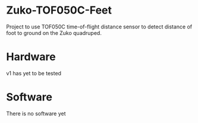 # Zuko-TOF050C-Feet
Project to use TOF050C time-of-flight distance sensor to detect distance of foot to ground on the Zuko quadruped.

# Hardware
v1 has yet to be tested

# Software
There is no software yet

